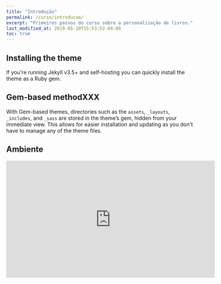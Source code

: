 ```yaml
---
title: "Introdução"
permalink: /curso/introducao/
excerpt: "Primeiros passos do curso sobre a personalização de livros."
last_modified_at: 2019-05-10T15:53:52-04:00
toc: true
---
```


## Installing the theme

If you're running Jekyll v3.5+ and self-hosting you can quickly install the theme as a Ruby gem.

## Gem-based methodXXX

With Gem-based themes, directories such as the `assets`, `_layouts`, `_includes`, and `_sass` are stored in the theme’s gem, hidden from your immediate view. This allows for easier installation and updating as you don't have to manage any of the theme files. 

## Ambiente

<iframe width="560" height="315" src="https://console.cloud.google.com/cloudshell" frameborder="0" allowfullscreen></iframe>